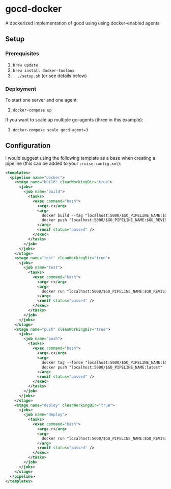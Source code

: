 # gocd-docker

A dockerized implementation of gocd using using docker-enabled agents

## Setup

### Prerequisites

1. `brew update`
2. `brew install docker-toolbox`
3. `. ./setup.sh` (or see details below)

### Deployment

To start one server and one agent:

1. `docker-compose up`

If you want to scale up multiple go-agents (three in this example):

1. `docker-compose scale gocd-agent=3`

## Configuration

I would suggest using the following template as a base when creating a pipeline (this can be added to your `cruise-config.xml`):

```xml
<templates>
  <pipeline name="docker">
    <stage name="build" cleanWorkingDir="true">
      <jobs>
        <job name="build">
          <tasks>
            <exec command="bash">
              <arg>-c</arg>
              <arg>
                docker build --tag "localhost:5000/$GO_PIPELINE_NAME:$GO_REVISION" . &amp;&amp;
                docker push "localhost:5000/$GO_PIPELINE_NAME:$GO_REVISION"
              </arg>
              <runif status="passed" />
            </exec>
          </tasks>
        </job>
      </jobs>
    </stage>
    <stage name="test" cleanWorkingDir="true">
      <jobs>
        <job name="test">
          <tasks>
            <exec command="bash">
              <arg>-c</arg>
              <arg>
                docker run "localhost:5000/$GO_PIPELINE_NAME:$GO_REVISION" test
              </arg>
              <runif status="passed" />
            </exec>
          </tasks>
        </job>
      </jobs>
    </stage>
    <stage name="push" cleanWorkingDir="true">
      <jobs>
        <job name="push">
          <tasks>
            <exec command="bash">
              <arg>-c</arg>
              <arg>
                docker tag --force "localhost:5000/$GO_PIPELINE_NAME:$GO_REVISION" "localhost:5000/$GO_PIPELINE_NAME:latest" &amp;&amp;
                docker push "localhost:5000/$GO_PIPELINE_NAME:latest"
              </arg>
              <runif status="passed" />
            </exec>
          </tasks>
        </job>
      </jobs>
    </stage>
    <stage name="deploy" cleanWorkingDir="true">
      <jobs>
        <job name="deploy">
          <tasks>
            <exec command="bash">
              <arg>-c</arg>
              <arg>
                docker run "localhost:5000/$GO_PIPELINE_NAME:$GO_REVISION" deploy
              </arg>
              <runif status="passed" />
            </exec>
          </tasks>
        </job>
      </jobs>
    </stage>
  </pipeline>
</templates>
```
